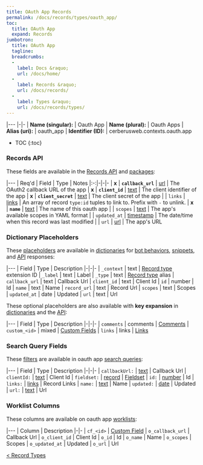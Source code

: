 ```yaml
---
title: OAuth App Records
permalink: /docs/records/types/oauth_app/
toc:
  title: OAuth App
  expand: Records
jumbotron:
  title: OAuth App
  tagline: 
  breadcrumbs:
  -
    label: Docs &raquo;
    url: /docs/home/
  -
    label: Records &raquo;
    url: /docs/records/
  -
    label: Types &raquo;
    url: /docs/records/types/
---
```


|---
|-|-
| **Name (singular):** | Oauth App
| **Name (plural):** | Oauth Apps
| **Alias (uri):** | oauth_app
| **Identifier (ID):** | cerberusweb.contexts.oauth.app

* TOC
{:toc}

### Records API

These fields are available in the [Records API](/docs/api/endpoints/records/) and [packages](/docs/packages/):

|---
| Req'd | Field | Type | Notes
|:-:|-|-|-
| **x** | **`callback_url`** | [url](/docs/records/fields/types/url/) | The OAuth2 callback URL of the app 
| **x** | **`client_id`** | [text](/docs/records/fields/types/text/) | The client identifier of the app 
| **x** | **`client_secret`** | [text](/docs/records/fields/types/text/) | The client secret of the app 
|   | `links` | [links](/docs/records/fields/types/links/) | An array of record `type:id` tuples to link to. Prefix with `-` to unlink. 
| **x** | **`name`** | [text](/docs/records/fields/types/text/) | The name of this oauth app 
|   | `scopes` | [text](/docs/records/fields/types/text/) | The app's available scopes in YAML format 
|   | `updated_at` | [timestamp](/docs/records/fields/types/timestamp/) | The date/time when this record was last modified 
|   | `url` | [url](/docs/records/fields/types/url/) | The app's URL 

### Dictionary Placeholders

These [placeholders](/docs/bots/scripting/placeholders/) are available in [dictionaries](/docs/bots/behaviors/dictionaries/) for [bot behaviors](/docs/bots/behaviors/), [snippets](/docs/snippets/), and [API](/docs/api/) responses:

|---
| Field | Type | Description
|-|-|-
| `_context` | text | [Record type](/docs/records/types/) extension ID
| `_label` | text | Label
| `_type` | text | [Record type](/docs/records/types/) alias
| `callback_url` | text | Callback Url
| `client_id` | text | Client Id
| `id` | number | Id
| `name` | text | Name
| `record_url` | text | Record Url
| `scopes` | text | Scopes
| `updated_at` | date | Updated
| `url` | text | Url

These optional placeholders are also available with **key expansion** in [dictionaries](/docs/bots/behaviors/dictionaries/key-expansion/) and the [API](/docs/api/responses/#expanding-keys-in-api-requests):

|---
| Field | Type | Description
|-|-|-
| `comments` | comments | [Comments](/docs/bots/behaviors/dictionaries/key-expansion/#comments)
| `custom_<id>` | mixed | [Custom Fields](/docs/bots/behaviors/dictionaries/key-expansion/#custom-fields)
| `links` | links | [Links](/docs/bots/behaviors/dictionaries/key-expansion/#links)
	
### Search Query Fields

These [filters](/docs/search/filters/) are available in oauth app [search queries](/docs/search/):

|---
| Field | Type | Description
|-|-|-
| `callbackUrl:` | [text](/docs/search/filters/text/) | Callback Url
| `clientId:` | [text](/docs/search/filters/text/) | Client Id
| `fieldset:` | [record](/docs/search/deep-search/) | [Fieldset](/docs/records/types/custom_fieldset/)
| `id:` | [number](/docs/search/filters/numbers/) | Id
| `links:` | [links](/docs/search/filters/links/) | Record Links
| `name:` | [text](/docs/search/filters/text/) | Name
| `updated:` | [date](/docs/search/filters/dates/) | Updated
| `url:` | [text](/docs/search/filters/text/) | Url
	
### Worklist Columns

These columns are available on oauth app [worklists](/docs/worklists/):

|---
| Column | Description
|-|-
| `cf_<id>` | [Custom Field](/docs/records/types/custom_field/)
| `o_callback_url` | Callback Url
| `o_client_id` | Client Id
| `o_id` | Id
| `o_name` | Name
| `o_scopes` | Scopes
| `o_updated_at` | Updated
| `o_url` | Url

<div class="section-nav">
	<div class="left">
		<a href="/docs/records/types/" class="prev">&lt; Record Types</a>
	</div>
	<div class="right align-right">
	</div>
</div>
<div class="clear"></div>